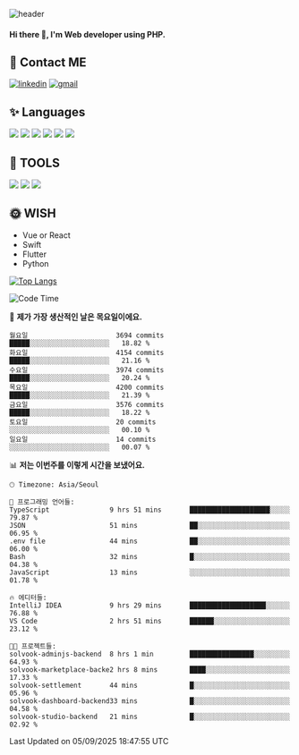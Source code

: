 ![header](https://capsule-render.vercel.app/api?type=waving&color=auto&height=300&section=header&text=Elin&fontSize=90&animation=twinkling)

#### Hi there 👋, I'm <b>Web developer</b> using PHP. ####

<!--
- 🔭 I’m currently working on Uniwill
- 🌱 I’m currently learning Vue or React or Python.
-->

<!---#### I am PHP developer --->

## 💌 Contact ME ###
[<img src='https://img.shields.io/badge/-EunjiKo-%230A66C2?style=flat-square&logo=LinkedIn&logoColor=white' alt='linkedin'>](https://www.linkedin.com/in/https://www.linkedin.com/in/eunji-ko-00a907164//)  [<img src='https://img.shields.io/badge/-einee214%40gmail.com-%23EA4335?style=flat-square&logo=Gmail&logoColor=white' alt='gmail'>](einee214@gmail.com)  


## ✨ Languages
<img src='https://img.shields.io/badge/-PHP-%23777BB4?style=for-the-badge&logo=PHP&logoColor=white'> <img src='https://img.shields.io/badge/-Laravel-%23FF2D20?style=for-the-badge&logo=Laravel&logoColor=white'> <img src='https://img.shields.io/badge/Jquery-%230769AD?style=for-the-badge&logo=Jquery&logoColor=white'> <img src='https://img.shields.io/badge/CSS3-%231572B6?style=for-the-badge&logo=CSS3&logoColor=white'> <img src='https://img.shields.io/badge/Bootstrap-%237952B3?style=for-the-badge&logo=Bootstrap&logoColor=white' > <img src='https://img.shields.io/badge/MySQL-%234479A1?style=for-the-badge&logo=MySQL&logoColor=white' >

## 🌷 TOOLS
<img src='https://img.shields.io/badge/PHPSTORM-%23000000?style=for-the-badge&logo=PhpStorm&logoColor=white' > <img src='https://img.shields.io/badge/GitLab-%23FCA121?style=for-the-badge&logo=GitLab&logoColor=white' > <img src='https://img.shields.io/badge/GitHub-%23181717?style=for-the-badge&logo=GitHub&logoColor=white'>


## 🌞 WISH
- Vue or React
- Swift
- Flutter
- Python


[![Top Langs](https://github-readme-stats.vercel.app/api/top-langs/?username=ein214&layout=compact)](https://github.com/anuraghazra/github-readme-stats)

<!--START_SECTION:waka-->
![Code Time](http://img.shields.io/badge/Code%20Time-4%2C438%20hrs%203%20mins-blue)

📅 **제가 가장 생산적인 날은 목요일이에요.** 

```text
월요일                      3694 commits        █████░░░░░░░░░░░░░░░░░░░░   18.82 % 
화요일                      4154 commits        █████░░░░░░░░░░░░░░░░░░░░   21.16 % 
수요일                      3974 commits        █████░░░░░░░░░░░░░░░░░░░░   20.24 % 
목요일                      4200 commits        █████░░░░░░░░░░░░░░░░░░░░   21.39 % 
금요일                      3576 commits        █████░░░░░░░░░░░░░░░░░░░░   18.22 % 
토요일                      20 commits          ░░░░░░░░░░░░░░░░░░░░░░░░░   00.10 % 
일요일                      14 commits          ░░░░░░░░░░░░░░░░░░░░░░░░░   00.07 % 
```


📊 **저는 이번주를 이렇게 시간을 보냈어요.** 

```text
🕑︎ Timezone: Asia/Seoul

💬 프로그래밍 언어들: 
TypeScript               9 hrs 51 mins       ████████████████████░░░░░   79.87 % 
JSON                     51 mins             ██░░░░░░░░░░░░░░░░░░░░░░░   06.95 % 
.env file                44 mins             ██░░░░░░░░░░░░░░░░░░░░░░░   06.00 % 
Bash                     32 mins             █░░░░░░░░░░░░░░░░░░░░░░░░   04.38 % 
JavaScript               13 mins             ░░░░░░░░░░░░░░░░░░░░░░░░░   01.78 % 

🔥 에디터들: 
IntelliJ IDEA            9 hrs 29 mins       ███████████████████░░░░░░   76.88 % 
VS Code                  2 hrs 51 mins       ██████░░░░░░░░░░░░░░░░░░░   23.12 % 

🐱‍💻 프로젝트들: 
solvook-adminjs-backend  8 hrs 1 min         ████████████████░░░░░░░░░   64.93 % 
solvook-marketplace-backe2 hrs 8 mins        ████░░░░░░░░░░░░░░░░░░░░░   17.33 % 
solvook-settlement       44 mins             █░░░░░░░░░░░░░░░░░░░░░░░░   05.96 % 
solvook-dashboard-backend33 mins             █░░░░░░░░░░░░░░░░░░░░░░░░   04.58 % 
solvook-studio-backend   21 mins             █░░░░░░░░░░░░░░░░░░░░░░░░   02.92 % 
```


 Last Updated on 05/09/2025 18:47:55 UTC
<!--END_SECTION:waka-->

<!---![GitHub stats](https://github-readme-stats.vercel.app/api?username=ein214&show_icons=true&theme=dracula)  --->



